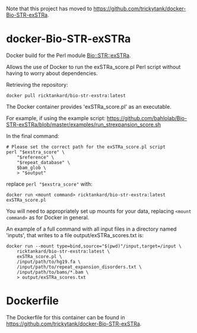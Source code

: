 Note that this project has moved to https://github.com/trickytank/docker-Bio-STR-exSTRa.

# docker-Bio-STR-exSTRa
Docker build for the Perl module [Bio::STR::exSTRa](https://github.com/bahlolab/Bio-STR-exSTRa).

Allows the use of Docker to run the exSTRa_score.pl Perl script without having to worry about dependencies.

Retrieving the repository:
```
docker pull ricktankard/bio-str-exstra:latest
```

The Docker container provides 'exSTRa_score.pl' as an executable.

For example, if using the example script:
https://github.com/bahlolab/Bio-STR-exSTRa/blob/master/examples/run_strexpansion_score.sh

In the final command:
```
# Please set the correct path for the exSTRa_score.pl script
perl "$exstra_score" \
    "$reference" \
    "$repeat_database" \
    $bam_glob \
    > "$output"
```

replace `perl "$exstra_score"` with:
```
docker run <mount command> ricktankard/bio-str-exstra:latest exSTRa_score.pl
```

You will need to appropriately set up mounts for your data, replacing `<mount command>` as for Docker in general. 

An example of a full command with all input files in a directory named 'inputs', that writes to a file output/exSTRa_scores.txt is:

```
docker run --mount type=bind,source="$(pwd)"/input,target=/input \
    ricktankard/bio-str-exstra:latest \
    exSTRa_score.pl \
    /input/path/to/hg19.fa \
    /input/path/to/repeat_expansion_disorders.txt \
    /input/path/to/bams/*.bam \
    > output/exSTRa_scores.txt
```

# Dockerfile

The Dockerfile for this container can be found in https://github.com/trickytank/docker-Bio-STR-exSTRa.

